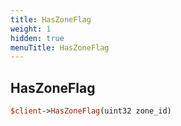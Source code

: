 ```yaml
---
title: HasZoneFlag
weight: 1
hidden: true
menuTitle: HasZoneFlag
---
```

## HasZoneFlag
```perl
$client->HasZoneFlag(uint32 zone_id)
```